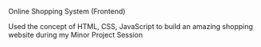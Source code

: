 Online Shopping System (Frontend)

Used the concept of HTML, CSS, JavaScript to build an amazing shopping website during my Minor Project Session
